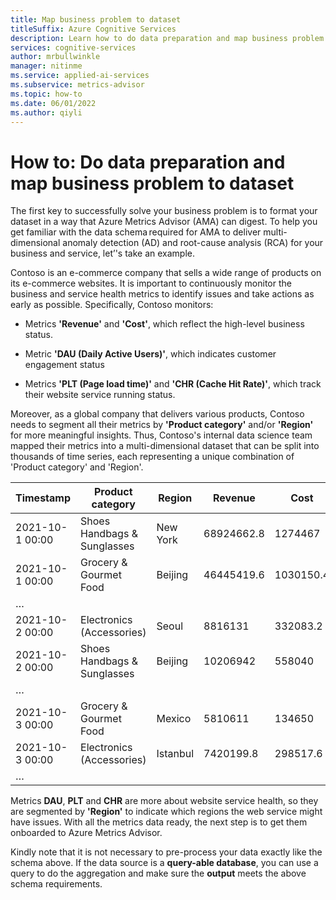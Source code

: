 ```yaml
---
title: Map business problem to dataset
titleSuffix: Azure Cognitive Services
description: Learn how to do data preparation and map business problem to dataset
services: cognitive-services
author: mrbullwinkle
manager: nitinme
ms.service: applied-ai-services
ms.subservice: metrics-advisor
ms.topic: how-to
ms.date: 06/01/2022
ms.author: qiyli
---
```


# How to: Do data preparation and map business problem to dataset

The first key to successfully solve your business problem is to format your dataset in a way that Azure Metrics Advisor (AMA) can digest. To help you get familiar with the data schema required for AMA to deliver multi-dimensional anomaly detection (AD) and root-cause analysis (RCA) for your business and service, let’\'s take an example.  

Contoso is an e-commerce company that sells a wide range of products on its e-commerce websites. It is important to continuously monitor the business and service health metrics to identify issues and take actions as early as possible. Specifically, Contoso monitors: 

- Metrics **'Revenue'** and **'Cost'**, which reflect the high-level business status. 

- Metric **'DAU (Daily Active Users)'**, which indicates customer engagement status 

- Metrics **'PLT (Page load time)'** and **'CHR (Cache Hit Rate)'**, which track their website service running status.  

Moreover, as a global company that delivers various products, Contoso needs to segment all their metrics by **'Product category'** and/or **'Region'** for more meaningful insights. Thus, Contoso's internal data science team mapped their metrics into a multi-dimensional dataset that can be split into thousands of time series, each representing a unique combination of 'Product category' and 'Region'.

| Timestamp | Product category | Region | Revenue | Cost |
| ----------| ------------| --------------| ------| ------|
| 2021-10-1 00:00 | Shoes Handbags & Sunglasses | New York | 68924662.8 | 1274467 |
| 2021-10-1 00:00 | Grocery & Gourmet Food | Beijing | 46445419.6 | 1030150.4 |
| … | | | | |
| 2021-10-2 00:00 | Electronics (Accessories) | Seoul | 8816131 |332083.2 |
| 2021-10-2 00:00 | Shoes Handbags & Sunglasses | Beijing | 10206942 |558040 |
| … | | | | |
| 2021-10-3 00:00 | Grocery & Gourmet Food | Mexico | 5810611 | 134650 |
| 2021-10-3 00:00 | Electronics (Accessories) | Istanbul | 7420199.8 |298517.6 |
| … | | | | |


Metrics **DAU**, **PLT** and **CHR** are more about website service health, so they are segmented by **'Region'** to indicate which regions the web service might have issues. With all the metrics data ready, the next step is to get them onboarded to Azure Metrics Advisor.  

Kindly note that it is not necessary to pre-process your data exactly like the schema above. If the data source is a **query-able database**, you can use a query to do the aggregation and make sure the **output** meets the above schema requirements.  